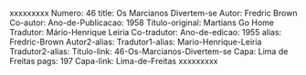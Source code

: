 xxxxxxxxx
Numero: 46
title: Os Marcianos Divertem-se
Autor: Fredric Brown
Co-autor: 
Ano-de-Publicacao: 1958
Titulo-original: Martians Go Home
Tradutor: Mário-Henrique Leiria
Co-tradutor: 
Ano-de-edicao: 1955
alias: Fredric-Brown
Autor2-alias: 
Tradutor1-alias: Mario-Henrique-Leiria
Tradutor2-alias: 
Titulo-link: 46-Os-Marcianos-Divertem-se
Capa: Lima de Freitas
pags: 197
Capa-link: Lima-de-Freitas
xxxxxxxxx